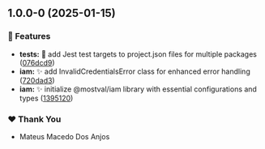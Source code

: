 ## 1.0.0-0 (2025-01-15)

### 🚀 Features

- **tests:** 🔧 add Jest test targets to project.json files for multiple packages ([076dcd9](https://github.com/mateusmacedo/mostval/commit/076dcd9))
- **iam:** ✨ add InvalidCredentialsError class for enhanced error handling ([720dad3](https://github.com/mateusmacedo/mostval/commit/720dad3))
- **iam:** ✨ initialize @mostval/iam library with essential configurations and types ([1395120](https://github.com/mateusmacedo/mostval/commit/1395120))

### ❤️ Thank You

- Mateus Macedo Dos Anjos